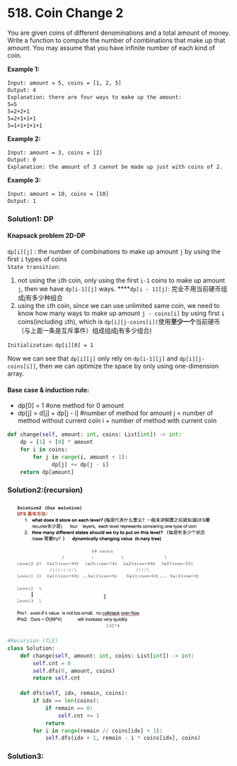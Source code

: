 # 518. Coin Change 2

You are given coins of different denominations and a total amount of money. Write a function to compute the number of combinations that make up that amount. You may assume that you have infinite number of each kind of coin.

**Example 1:**

```text
Input: amount = 5, coins = [1, 2, 5]
Output: 4
Explanation: there are four ways to make up the amount:
5=5
5=2+2+1
5=2+1+1+1
5=1+1+1+1+1
```

**Example 2:**

```text
Input: amount = 3, coins = [2]
Output: 0
Explanation: the amount of 3 cannot be made up just with coins of 2.
```

**Example 3:**

```text
Input: amount = 10, coins = [10] 
Output: 1
```

### Solution1: DP

#### **Knapsack problem 2D-DP**

`dp[i][j]` : the number of combinations to make up amount `j` by using the first `i` types of coins  
`State transition`:

1. not using the `i`th coin, only using the first `i-1` coins to make up amount `j`, then we have `dp[i-1][j]` ways. ****`dp[i - 1][j]`: 完全不用当前硬币组成j有多少种组合
2. using the `i`th coin, since we can use unlimited same coin, we need to know how many ways to make up amount `j - coins[i]` by using first `i` coins\(including `i`th\), which is `dp[i][j-coins[i](`使用**至少一个**当前硬币（与上面一条是互斥事件）组成组成j有多少组合\)

`Initialization`: `dp[i][0] = 1`

Now we can see that `dp[i][j]` only rely on `dp[i-1][j]` and `dp[i][j-coins[i]]`, then we can optimize the space by only using one-dimension array.

#### Base case & induction rule: 

* dp\[0\] = 1  \#one method for 0 amount
* dp\[j\] = d\[j\] +  dp\[j - i\]    \#number of method for amount j  = number of method without current coin i + number of method with current coin

```python
def change(self, amount: int, coins: List[int]) -> int:        
    dp = [1] + [0] * amount 
    for i in coins:
        for j in range(i, amount + 1):
              dp[j] += dp[j - i]
    return dp[amount]
```

### Solution2:\(recursion\)

![](../../.gitbook/assets/image%20%284%29.png)

```python
#Recursion (TLE)
class Solution:
    def change(self, amount: int, coins: List[int]) -> int:
        self.cnt = 0
        self.dfs(0, amount, coins)
        return self.cnt
    
    def dfs(self, idx, remain, coins):
        if idx == len(coins):
            if remain == 0:
                self.cnt += 1
            return
        for i in range(remain // coins[idx] + 1):
            self.dfs(idx + 1, remain - i * coins[idx], coins)
```

### Solution3: 

